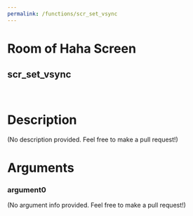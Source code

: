 ```yaml
---
permalink: /functions/scr_set_vsync
---
```

# Room of Haha Screen  
## scr_set_vsync  
&nbsp;  
# Description  
(No description provided. Feel free to make a pull request!) 
&nbsp;  
# Arguments
### argument0
(No argument info provided. Feel free to make a pull request!)
&nbsp;  


